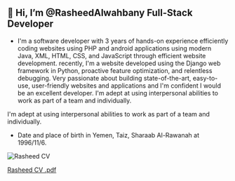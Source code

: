 ## 👋 Hi, I’m @RasheedAlwahbany Full-Stack Developer

- I'm a software developer with 3 years of hands-on experience efficiently coding websites using PHP and android applications using modern Java, XML, HTML, CSS, and JavaScript through efficient website development. recently, I'm a website developed using the Django web framework in Python, proactive feature optimization, and relentless debugging. Very passionate about building state-of-the-art, easy-to-use, user-friendly websites and applications and I'm confident I would be an excellent developer. I'm adept at using interpersonal abilities to work as part of a team and individually.

I'm adept at using interpersonal abilities to work as part of a team and individually.

- Date and place of birth in Yemen, Taiz, Sharaab Al-Rawanah at 1996/11/6.

![Rasheed CV](https://user-images.githubusercontent.com/72201824/203069419-ef6848ec-12da-4f9a-9a63-96da8a78c1a1.jpg)


[Rasheed CV .pdf](https://github.com/RasheedAlwahbany/RasheedAlwahbany/files/10056727/Rasheed.CV.pdf)


<!---
RasheedAlwahbany/RasheedAlwahbany is a ✨ special ✨ repository because its `README.md` (this file) appears on your GitHub profile.
You can click the Preview link to take a look at your changes.
--->
